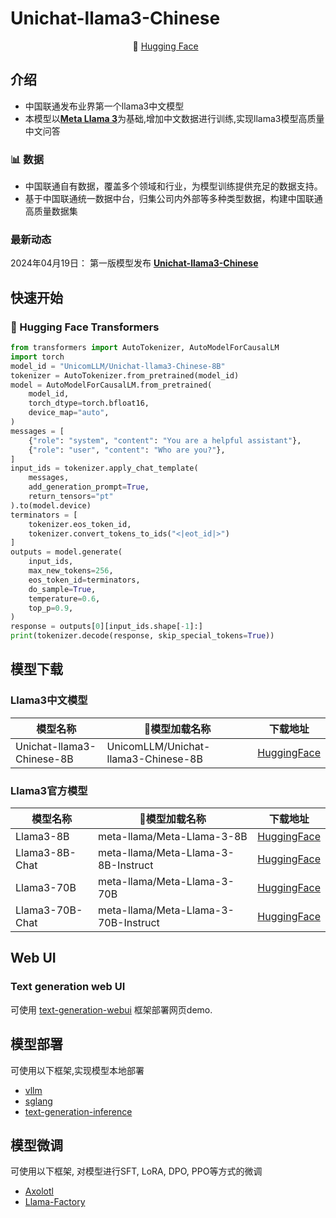 # Unichat-llama3-Chinese

[//]: # (<p align="center" width="100%">)

[//]: # (  <img src="assets/logo.jpg" style="width: 20%; display: block; margin: auto;"></a>)

[//]: # (</p>)

<p align="center">
        🤗 <a href="https://huggingface.co/UnicomLLM">Hugging Face</a>&nbsp&nbsp </a>
</p>

## 介绍
* 中国联通发布业界第一个llama3中文模型
* 本模型以[**Meta Llama 3**](https://huggingface.co/collections/meta-llama/meta-llama-3-66214712577ca38149ebb2b6)为基础,增加中文数据进行训练,实现llama3模型高质量中文问答


### 📊 数据
- 中国联通自有数据，覆盖多个领域和行业，为模型训练提供充足的数据支持。
- 基于中国联通统一数据中台，归集公司内外部等多种类型数据，构建中国联通高质量数据集


### 最新动态
2024年04月19日： 第一版模型发布 [**Unichat-llama3-Chinese**](https://huggingface.co/UnicomLLM)

## 快速开始

### 🤗 Hugging Face Transformers
```python
from transformers import AutoTokenizer, AutoModelForCausalLM
import torch
model_id = "UnicomLLM/Unichat-llama3-Chinese-8B"
tokenizer = AutoTokenizer.from_pretrained(model_id)
model = AutoModelForCausalLM.from_pretrained(
    model_id,
    torch_dtype=torch.bfloat16,
    device_map="auto",
)
messages = [
    {"role": "system", "content": "You are a helpful assistant"},
    {"role": "user", "content": "Who are you?"},
]
input_ids = tokenizer.apply_chat_template(
    messages,
    add_generation_prompt=True,
    return_tensors="pt"
).to(model.device)
terminators = [
    tokenizer.eos_token_id,
    tokenizer.convert_tokens_to_ids("<|eot_id|>")
]
outputs = model.generate(
    input_ids,
    max_new_tokens=256,
    eos_token_id=terminators,
    do_sample=True,
    temperature=0.6,
    top_p=0.9,
)
response = outputs[0][input_ids.shape[-1]:]
print(tokenizer.decode(response, skip_special_tokens=True))
```


## 模型下载

### Llama3中文模型
| 模型名称                     | 🤗模型加载名称             | 下载地址                                                     |
|--------------------------| ------------------------- | --------------------- |
| Unichat-llama3-Chinese-8B | UnicomLLM/Unichat-llama3-Chinese-8B  | [HuggingFace](https://huggingface.co/UnicomLLM/Unichat-llama3-Chinese-8B)  |


### Llama3官方模型

| 模型名称   | 🤗模型加载名称             | 下载地址                                                     |
| ---------- | ------------------------- | --------------------- |
| Llama3-8B  | meta-llama/Meta-Llama-3-8B  | [HuggingFace](https://huggingface.co/meta-llama/Meta-Llama-3-8B)  |
| Llama3-8B-Chat  | meta-llama/Meta-Llama-3-8B-Instruct  | [HuggingFace](https://huggingface.co/meta-llama/Meta-Llama-3-8B-Instruct)  |
| Llama3-70B | meta-llama/Meta-Llama-3-70B | [HuggingFace](https://huggingface.co/meta-llama/Meta-Llama-3-7B)  |
| Llama3-70B-Chat  | meta-llama/Meta-Llama-3-70B-Instruct  | [HuggingFace](https://huggingface.co/meta-llama/Meta-Llama-3-70B-Instruct)  |



## Web UI

### Text generation web UI
可使用 [text-generation-webui](https://github.com/oobabooga/text-generation-webui)  框架部署网页demo.

## 模型部署
可使用以下框架,实现模型本地部署
- [vllm](https://github.com/vllm-project/vllm) 
- [sglang](https://github.com/sgl-project/sglang) 
- [text-generation-inference](https://github.com/huggingface/text-generation-inference)


## 模型微调
可使用以下框架, 对模型进行SFT, LoRA, DPO, PPO等方式的微调
- [Axolotl](https://github.com/OpenAccess-AI-Collective/axolotl)
- [Llama-Factory](https://github.com/hiyouga/LLaMA-Factory)


